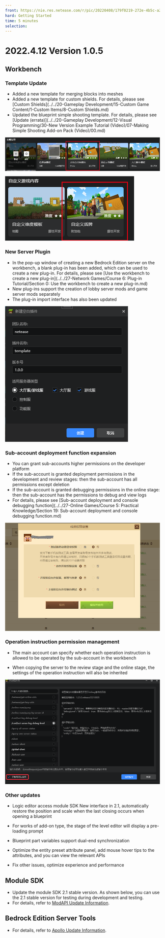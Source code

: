 ```yaml
--- 
front: https://nie.res.netease.com/r/pic/20220408/179f0219-272e-4b5c-a2e1-648d9aaa9de8.png 
hard: Getting Started 
time: 5 minutes 
selection: 
--- 
```


# 2022.4.12 Version 1.0.5 

## Workbench 

### Template Update 

- Added a new template for merging blocks into meshes 
- Added a new template for custom shields. For details, please see [Custom Shields](../../20-Gameplay Development/15-Custom Game Content/1-Custom Items/8-Custom Shields.md) 
- Updated the blueprint simple shooting template. For details, please see [Update (errata)](../../20-Gameplay Development/12-Visual Programming/30-New Version Example Tutorial (Video)/07-Making Simple Shooting Add-on Pack (Video)/00.md) 

![image-20220411160151282](./images/image-20220411160151282.png) 

![image-20220411160125757](./images/image-20220411160125757.png) 

### New Server Plugin 

- In the pop-up window of creating a new Bedrock Edition server on the workbench, a blank plug-in has been added, which can be used to create a new plug-in. For details, please see [Use the workbench to create a new plug-in](../../27-Network Games/Course 6: Plug-in Tutorial/Section 0: Use the workbench to create a new plug-in.md) 
- New plug-ins support the creation of lobby server mods and game server mods separately 
- The plug-in import interface has also been updated 

![image-20220411162138314](./images/image-20220411162138314.png) 

### Sub-account deployment function expansion 

- You can grant sub-accounts higher permissions on the developer platform 
- If the sub-account is granted deployment permissions in the development and review stages: then the sub-account has all permissions except deletion 
- If the sub-account is granted debugging permissions in the online stage: then the sub-account has the permissions to debug and view logs 
- For details, please see [Sub-account deployment and console debugging function](../../27-Online Games/Course 5: Practical Knowledge/Section 19: Sub-account deployment and console debugging function.md) 

![image-20220411204613763](./images/image-20220411204613763.png) 

### Operation instruction permission management 

- The main account can specify whether each operation instruction is allowed to be operated by the sub-account in the workbench 

- When copying the server to the review stage and the online stage, the settings of the operation instruction will also be inherited 

![image-20220411165439751](./images/image-20220411165439751.png) 

### Other updates 

- Logic editor access module SDK New interface in 2.1, automatically restore the position and scale when the last closing occurs when opening a blueprint
- For works of add-on type, the stage of the level editor will display a pre-loading prompt
- Blueprint part variables support dual-end synchronization

- Optimize the entity preset attribute panel, add mouse hover tips to the attributes, and you can view the relevant APIs 
- Fix other issues, optimize experience and performance 

## Module SDK 

- Update the module SDK 2.1 stable version. As shown below, you can use the 2.1 stable version for testing during development and testing. 
- For details, refer to <a href="../../../mcdocs/1-ModAPI/Update Information/2.1.html" rel="noopenner">ModAPI Update Information</a>. 

## Bedrock Edition Server Tools 

- For details, refer to <a href="../../../mcdocs/2-Apollo/0-Apollo Update Information.html" rel="noopenner">Apollo Update Information</a>. 


